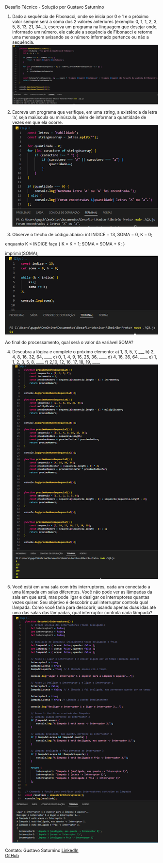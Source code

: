 Desafio Técnico - Solução por Gustavo Saturnino

1) Dado a sequência de Fibonacci, onde se inicia por 0 e 1 e o próximo valor sempre será a soma dos 2 valores anteriores (exemplo: 0, 1, 1, 2, 3, 5, 8, 13, 21, 34...), escreva um programa na linguagem que desejar onde, informado um número, ele calcule a sequência de Fibonacci e retorne uma mensagem avisando se o número informado pertence ou não a sequência.
![alt text](/img/Q1.png)

2) Escreva um programa que verifique, em uma string, a existência da letra ‘a’, seja maiúscula ou minúscula, além de informar a quantidade de vezes em que ela ocorre.
![alt text](/img/Q2.png)


3) Observe o trecho de código abaixo:
int INDICE = 13, SOMA = 0, K = 0;

enquanto K < INDICE faça
{
	K = K + 1;
	SOMA = SOMA + K;
}

imprimir(SOMA);
![alt text](/img/Q3.png)

Ao final do processamento, qual será o valor da variável SOMA?

4) Descubra a lógica e complete o próximo elemento:
a) 1, 3, 5, 7, ___
b) 2, 4, 8, 16, 32, 64, ____
c) 0, 1, 4, 9, 16, 25, 36, ____
d) 4, 16, 36, 64, ____
e) 1, 1, 2, 3, 5, 8, ____
f) 2,10, 12, 16, 17, 18, 19, ____
![alt text](/img/Q4.png)

5) Você está em uma sala com três interruptores, cada um conectado a uma lâmpada em salas diferentes. Você não pode ver as lâmpadas da sala em que está, mas pode ligar e desligar os interruptores quantas vezes quiser. Seu objetivo é descobrir qual interruptor controla qual lâmpada. Como você faria para descobrir, usando apenas duas idas até uma das salas das lâmpadas, qual interruptor controla cada lâmpada? 
![alt text](/img/Q5.png)

Contato:
Gustavo Saturnino
[LinkedIn](www.linkedin.com/ingustavo-araujo-31a515250)  
[GitHub](https://github.com/Gustavo-Saturnino-1997/Target-RP)